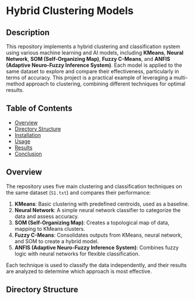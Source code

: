 # Hybrid Clustering Models

## Description

This repository implements a hybrid clustering and classification system using various machine learning and AI models, including **KMeans**, **Neural Network**, **SOM (Self-Organizing Map)**, **Fuzzy C-Means**, and **ANFIS (Adaptive Neuro-Fuzzy Inference System)**. Each model is applied to the same dataset to explore and compare their effectiveness, particularly in terms of accuracy. This project is a practical example of leveraging a multi-method approach to clustering, combining different techniques for optimal results.

## Table of Contents

- [Overview](#overview)
- [Directory Structure](#directory-structure)
- [Installation](#installation)
- [Usage](#usage)
- [Results](#results)
- [Conclusion](#conclusion)

## Overview

The repository uses five main clustering and classification techniques on the same dataset (`S1.txt`) and compares their performance:

1. **KMeans**: Basic clustering with predefined centroids, used as a baseline.
2. **Neural Network**: A simple neural network classifier to categorize the data and assess accuracy.
3. **SOM (Self-Organizing Map)**: Creates a topological map of data, mapping to KMeans clusters.
4. **Fuzzy C-Means**: Consolidates outputs from KMeans, neural network, and SOM to create a hybrid model.
5. **ANFIS (Adaptive Neuro-Fuzzy Inference System)**: Combines fuzzy logic with neural networks for flexible classification.

Each technique is used to classify the data independently, and their results are analyzed to determine which approach is most effective.

## Directory Structure

